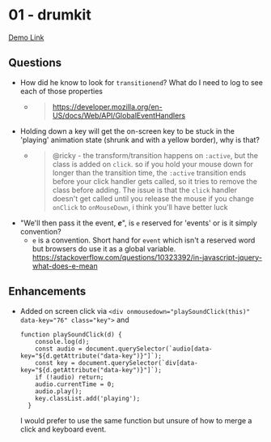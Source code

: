 # 01 - drumkit

[Demo Link](https://rickymetz.github.io/30Days/01-drumkit/index.html)

## Questions

- How did he know to look for `transitionend`? What do I need to log to see each of those properties
  - >https://developer.mozilla.org/en-US/docs/Web/API/GlobalEventHandlers
- Holding down a key will get the on-screen key to be stuck in the 'playing' animation state (shrunk and with a yellow border), why is that?
  - >@ricky - the transform/transition happens on `:active`, but the class is added on `click`.  so if you hold your mouse down for longer than the transition time, the `:active` transition ends before your click handler gets called, so it tries to remove the class before adding.
The issue is that the `click` handler doesn't get called until you release the mouse if you change `onClick` to `onMouseDown`, i think you'll have better luck
- "We'll then pass it the event, ***e***", is `e` reserved for 'events' or is it simply convention?
  -  `e` is a convention. Short hand for `event` which isn't a reserved word but browsers do use it as a global variable. https://stackoverflow.com/questions/10323392/in-javascript-jquery-what-does-e-mean

## Enhancements

- Added on screen click via
  ```<div onmousedown="playSoundClick(this)" data-key="76" class="key">``` and

  ```
  function playSoundClick(d) {
      console.log(d);
      const audio = document.querySelector(`audio[data-key="${d.getAttribute("data-key")}"]`);
      const key = document.querySelector(`div[data-key="${d.getAttribute("data-key")}"]`);
      if (!audio) return;
      audio.currentTime = 0;
      audio.play();
      key.classList.add('playing');
    }
  ```
  I would prefer to use the same function but unsure of how to merge a click and keyboard event.
